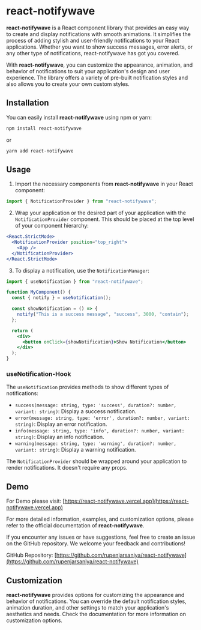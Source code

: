# react-notifywave

**react-notifywave** is a React component library that provides an easy way to create and display notifications with smooth animations. It simplifies the process of adding stylish and user-friendly notifications to your React applications. Whether you want to show success messages, error alerts, or any other type of notifications, react-notifywave has got you covered.

With **react-notifywave**, you can customize the appearance, animation, and behavior of notifications to suit your application's design and user experience. The library offers a variety of pre-built notification styles and also allows you to create your own custom styles.

## Installation

You can easily install **react-notifywave** using npm or yarn:

```bash
npm install react-notifywave
```

or

```bash
yarn add react-notifywave
```

## Usage

1. Import the necessary components from **react-notifywave** in your React component:

```jsx
import { NotificationProvider } from "react-notifywave";
```

2. Wrap your application or the desired part of your application with the `NotificationProvider` component. This should be placed at the top level of your component hierarchy:

```jsx
<React.StrictMode>
  <NotificationProvider position="top_right">
    <App />
  </NotificationProvider>
</React.StrictMode>
```

3. To display a notification, use the `NotificationManager`:

```jsx
import { useNotification } from "react-notifywave";

function MyComponent() {
  const { notify } = useNotification();

  const showNotification = () => {
    notify("This is a success message", "success", 3000, "contain");
  };

  return (
    <div>
      <button onClick={showNotification}>Show Notification</button>
    </div>
  );
}
```

### useNotification-Hook

The `useNotification` provides methods to show different types of notifications:

- `success(message: string, type: 'success', duration?: number, variant: string)`: Display a success notification.
- `error(message: string, type: 'error', duration?: number, variant: string)`: Display an error notification.
- `info(message: string, type: 'info', duration?: number, variant: string)`: Display an info notification.
- `warning(message: string, type: 'warning', duration?: number, variant: string)`: Display a warning notification.

The `NotificationProvider` should be wrapped around your application to render notifications. It doesn't require any props.

## Demo

For Demo please visit: [https://react-notifywave.vercel.app](https://react-notifywave.vercel.app)

For more detailed information, examples, and customization options, please refer to the official documentation of **react-notifywave**.

If you encounter any issues or have suggestions, feel free to create an issue on the GitHub repository. We welcome your feedback and contributions!

GitHub Repository: [https://github.com/rupenjarsaniya/react-notifywave](https://github.com/rupenjarsaniya/react-notifywave)

## Customization

**react-notifywave** provides options for customizing the appearance and behavior of notifications. You can override the default notification styles, animation duration, and other settings to match your application's aesthetics and needs. Check the documentation for more information on customization options.
